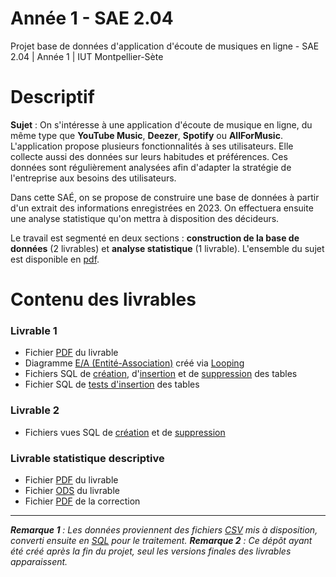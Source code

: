 # Année 1 - SAE 2.04
Projet base de données d'application d'écoute de musiques en ligne - SAE 2.04 | Année 1 | IUT Montpellier-Sète

# Descriptif
**Sujet** : On s'intéresse à une application d'écoute de musique en ligne, du même type que **YouTube Music**, **Deezer**, **Spotify** ou **AllForMusic**. L'application propose plusieurs fonctionnalités à ses utilisateurs. Elle collecte aussi des données sur leurs habitudes et préférences. Ces données sont régulièrement analysées afin d'adapter la stratégie de l'entreprise aux besoins des utilisateurs.

Dans cette SAÉ, on se propose de construire une base de données à partir d'un extrait des informations enregistrées en 2023. On effectuera ensuite une analyse statistique qu'on mettra à disposition des décideurs.

Le travail est segmenté en deux sections : **construction de la base de données** (2 livrables) et **analyse statistique** (1 livrable). L'ensemble du sujet est disponible en [pdf](Sujet%20SAE%202.04%20Exploitation%20BD.pdf).

# Contenu des livrables

### Livrable 1
- Fichier [PDF](Livrable%201/S1-4_SAE_204_L1_FRANCEUS_RENAUD_RIGAUX_DESCHANEL.pdf) du livrable
- Diagramme [E/A (Entité-Association)](Livrable%201/sae204.loo) créé via [Looping](https://www.looping-mcd.fr/)
- Fichiers SQL de [création](Livrable%201/Creation.sql), d'[insertion](Livrable%201/Insertion.sql) et de [suppression](Livrable%201/Suppression.sql) des tables
- Fichier SQL de [tests d'insertion](Livrable%201/TestInsertion.sql) des tables

### Livrable 2
- Fichiers vues SQL de [création](Livrable%202/Vues.sql) et de [suppression](Livrable%202/VueSuppresion.sql)

### Livrable statistique descriptive
- Fichier [PDF](Livrable%20statistique%20descriptive/S1-4.pdf) du livrable
- Fichier [ODS](Livrable%20statistique%20descriptive/S1-4.ods) du livrable
- Fichier [PDF](Livrable%20statistique%20descriptive/Correction%20livrable%20statistique%20descriptive%20SAE%202.04.pdf) de la correction

___
_**Remarque 1** : Les données proviennent des fichiers [CSV](resources/CSV) mis à disposition, converti ensuite en [SQL](resources/SQL) pour le traitement._
_**Remarque 2** : Ce dépôt ayant été créé après la fin du projet, seul les versions finales des livrables apparaissent._
